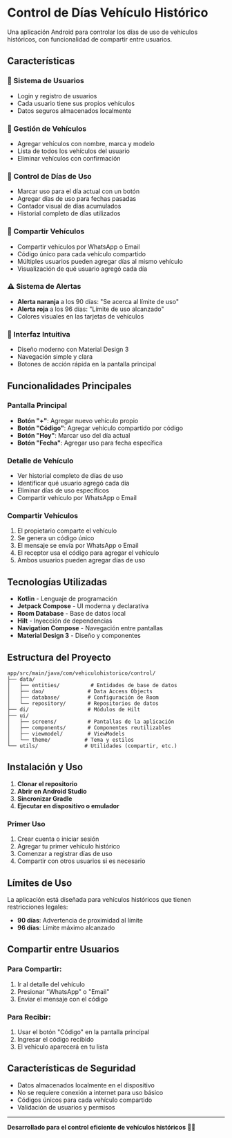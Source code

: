 # Control de Días Vehículo Histórico

Una aplicación Android para controlar los días de uso de vehículos históricos, con funcionalidad de compartir entre usuarios.

## Características

### 🔐 Sistema de Usuarios
- Login y registro de usuarios
- Cada usuario tiene sus propios vehículos
- Datos seguros almacenados localmente

### 🚗 Gestión de Vehículos
- Agregar vehículos con nombre, marca y modelo
- Lista de todos los vehículos del usuario
- Eliminar vehículos con confirmación

### 📅 Control de Días de Uso
- Marcar uso para el día actual con un botón
- Agregar días de uso para fechas pasadas
- Contador visual de días acumulados
- Historial completo de días utilizados

### 🤝 Compartir Vehículos
- Compartir vehículos por WhatsApp o Email
- Código único para cada vehículo compartido
- Múltiples usuarios pueden agregar días al mismo vehículo
- Visualización de qué usuario agregó cada día

### ⚠️ Sistema de Alertas
- **Alerta naranja** a los 90 días: "Se acerca al límite de uso"
- **Alerta roja** a los 96 días: "Límite de uso alcanzado"
- Colores visuales en las tarjetas de vehículos

### 📱 Interfaz Intuitiva
- Diseño moderno con Material Design 3
- Navegación simple y clara
- Botones de acción rápida en la pantalla principal

## Funcionalidades Principales

### Pantalla Principal
- **Botón "+"**: Agregar nuevo vehículo propio
- **Botón "Código"**: Agregar vehículo compartido por código
- **Botón "Hoy"**: Marcar uso del día actual
- **Botón "Fecha"**: Agregar uso para fecha específica

### Detalle de Vehículo
- Ver historial completo de días de uso
- Identificar qué usuario agregó cada día
- Eliminar días de uso específicos
- Compartir vehículo por WhatsApp o Email

### Compartir Vehículos
1. El propietario comparte el vehículo
2. Se genera un código único
3. El mensaje se envía por WhatsApp o Email
4. El receptor usa el código para agregar el vehículo
5. Ambos usuarios pueden agregar días de uso

## Tecnologías Utilizadas

- **Kotlin** - Lenguaje de programación
- **Jetpack Compose** - UI moderna y declarativa
- **Room Database** - Base de datos local
- **Hilt** - Inyección de dependencias
- **Navigation Compose** - Navegación entre pantallas
- **Material Design 3** - Diseño y componentes

## Estructura del Proyecto

```
app/src/main/java/com/vehiculohistorico/control/
├── data/
│   ├── entities/          # Entidades de base de datos
│   ├── dao/              # Data Access Objects
│   ├── database/         # Configuración de Room
│   └── repository/       # Repositorios de datos
├── di/                   # Módulos de Hilt
├── ui/
│   ├── screens/          # Pantallas de la aplicación
│   ├── components/       # Componentes reutilizables
│   ├── viewmodel/        # ViewModels
│   └── theme/           # Tema y estilos
└── utils/               # Utilidades (compartir, etc.)
```

## Instalación y Uso

1. **Clonar el repositorio**
2. **Abrir en Android Studio**
3. **Sincronizar Gradle**
4. **Ejecutar en dispositivo o emulador**

### Primer Uso
1. Crear cuenta o iniciar sesión
2. Agregar tu primer vehículo histórico
3. Comenzar a registrar días de uso
4. Compartir con otros usuarios si es necesario

## Límites de Uso

La aplicación está diseñada para vehículos históricos que tienen restricciones legales:
- **90 días**: Advertencia de proximidad al límite
- **96 días**: Límite máximo alcanzado

## Compartir entre Usuarios

### Para Compartir:
1. Ir al detalle del vehículo
2. Presionar "WhatsApp" o "Email"
3. Enviar el mensaje con el código

### Para Recibir:
1. Usar el botón "Código" en la pantalla principal
2. Ingresar el código recibido
3. El vehículo aparecerá en tu lista

## Características de Seguridad

- Datos almacenados localmente en el dispositivo
- No se requiere conexión a internet para uso básico
- Códigos únicos para cada vehículo compartido
- Validación de usuarios y permisos

---

**Desarrollado para el control eficiente de vehículos históricos** 🚗📱